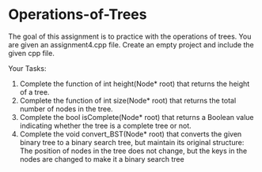 # Operations-of-Trees
The goal of this assignment is to practice with the operations of trees.
You are given an assignment4.cpp file. Create an empty project and include the given cpp file.

Your Tasks:
1.	Complete the function of int height(Node* root) that returns the height of a tree. 
2.	Complete the function of int size(Node* root) that returns the total number of nodes in the tree.
3.	Complete the bool isComplete(Node* root) that returns a Boolean value indicating whether the tree is a complete tree or not.
4.	Complete the void convert_BST(Node* root) that converts the given binary tree to a binary search tree, but maintain its original structure: The position of nodes in the tree does not change, but the keys in the nodes are changed to make it a binary search tree

